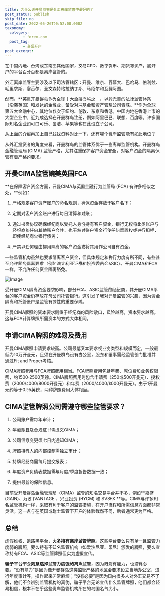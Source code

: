 ```yaml
---
title: 为什么说开曼监管是外汇离岸监管中最好的？
post_status: publish
skip_file: no
post_date: 2022-05-26T10:52:00.000Z
taxonomy:
  category:
        - forex-com
  post_tag:
        - 嘉盛开户
post_excerpt: 
---
```

在中国内地、台湾或东南亚其他国家，交易CFD、数字货币、期货等资产，能开户的平台百分百都是离岸监管的。

外汇离岸监管主要涉及以下司法管辖区：开曼、维京、百慕大、巴哈马、伯利兹、毛里求斯、塞舌尔、圣文森特格拉纳丁斯、马绍尔和瓦努阿图。

然而，**英属开曼群岛作为全球十大金融岛屿之一，以其完善的法律监管体系（沿袭英国）和发达的金融业，备受对冲基金和资产管理公司青睐。**作为全球第五大金融中心，其地位仅次于纽约、伦敦、东京和香港。中国内地在香港上市的大型企业中，近九成选择在开曼群岛注册，例如阿里巴巴、联想、百度等。许多国际知名企业如可口可乐、宝洁、苹果等也在此设立子公司。

从上面的介绍再加上自己找找资料对比一下，还有哪个离岸监管能有如此地位？

从外汇投资者的角度来看，开曼群岛的监管体系优于一些离岸监管机构。开曼群岛金融管理局 (CIMA) 监管严格，尤其注重保护客户资金安全，对客户资金的隔离保管有着严格的要求。

## 开曼CIMA监管媲美英国FCA

**在保障客户资金方面，开曼CIMA与英国金融行为监管局 (FCA) 有许多相似之处，**例如：

1. 严格规定客户资产账户的命名规则，确保资金存放于客户名下；

1. 定期对客户资金账户进行每日清算和对账；

1. 通过书面协议确保经纪商以受托人身份持有客户资金，银行无权将此类账户与经纪商的任何其他账户合并，也无权对账户资金行使任何留置权或进行扣押，即使经纪商欠银行债务；

1. 严禁以任何理由挪用隔离的客户资金或将其用作公司自有资金。

一些监管机构虽然也要求隔离客户资金，但具体规定和执行力度有所不同，有些甚至允许豁免隔离要求（例如澳大利亚证券和投资委员会ASIC）。开曼CIMA和FCA一样，不允许任何资金隔离豁免。

![Image](https://prod-files-secure.s3.us-west-2.amazonaws.com/39ed1227-6d7d-4570-be36-9ccd4a2c4241/bd849744-3fcb-4a37-8312-357962c8f065/image.png?X-Amz-Algorithm=AWS4-HMAC-SHA256&X-Amz-Content-Sha256=UNSIGNED-PAYLOAD&X-Amz-Credential=ASIAZI2LB466TSHJX7HA%2F20250603%2Fus-west-2%2Fs3%2Faws4_request&X-Amz-Date=20250603T161435Z&X-Amz-Expires=3600&X-Amz-Security-Token=IQoJb3JpZ2luX2VjEEAaCXVzLXdlc3QtMiJHMEUCIQCvK4MgDCUZTxee%2FOhtJjusi6JfVaBQvlswzpTa%2Fo7wjgIgKyKHHVKsFUFuJhVZAJyrvRt6LMeHCJ6Trf0%2F1s6DZQoq%2FwMIGRAAGgw2Mzc0MjMxODM4MDUiDCmcK9y1TaGOLg30TircA8lfwP6LPWMiqYE%2FcURBucglt3ufbFEqSnOuQHXJKV3sy2LPA53zPxlQdNkKohjOtaPJBLvpaPYda76KiNDpTms%2FFvUo%2BGHMsZOZtcJf8FTFOMN1SCx4LjTph6rYj6OqhJG7xeqw70F5d9xYOGiQATdIuS6Qk5JYUDP5iuwHGgK6nAfWZhOXLYMp6vdTcecet907ZsncKWkZkAWwdZirmK5G%2B09woZ4IlVtfLYMHtQbvRRrS0iPjc3QVVj4%2BTj3r955z%2BBM6hUdv9%2B2eqIm087nbGS2%2F90VQD0hTvYz802FCFdi2bvekeVqD7fy19prFTdGn%2FqCAsoJy%2B7Gu1mmD1vUUmLXqEM1t3xZ%2Fic2s9gc0tT7okIom1VZlV614hGpG0mZn1uUbbYD3HysqZ0dYE%2F9Guw9GdX0Rqr1k0A%2Bk3nTfoOLAwuF5ZRMqQJmHihxNvL%2BzHLgQsDXLrCCmh8RQs2WSgCQYC5DJCVoVaAsGt7PJDcB24z8UL572lH20eB7yqTNuyMiP4xNQ3W%2Fantk%2B0pfqGo03Q%2F5k1pLu4lZ47W6FuW9NFKmtB%2F3XNghLj9Ws5MG7%2FJc9Bw3iYCaYYZUmpat9Xt8R5NOykByp7H5DvcYrwk%2Feh3fBH%2Bg0A5bTMIO0%2FMEGOqUB0NJxSxBq8GzH9TJZICMfn3DcIADaCa6GO1pjTAmz3wcH3CYTemD3cLvcS7tOMicfnphxFg4HNKltxAJRfcF%2BvxqwoQ78lmAkVTMM6Q3V2hfmcwzkzfc9dQ3Xs4G3jLGI%2BuQjaQzMIvIr9krXTFXXyDRNP0Kh3KvzdjZYaXCw1pkB276EU2Id9%2BNtIC%2FHwfmF3Uc%2FpxHBhiAS5dlNc6%2FuI%2Bxd7NMO&X-Amz-Signature=135c9927f26d362a0e3d0c9c2170db4b6839719569fece535d862038186093db&X-Amz-SignedHeaders=host&x-id=GetObject)

受开曼CIMA隔离资金要求影响，部分FCA、ASIC监管的经纪商，其开曼CIMA平台的客户资金仍存放在母公司托管银行。这引发了我对开曼监管的兴趣，因为资金隔离和托管账户是监管有效性的重要保障。

开曼CIMA牌照的资本要求侧重于经纪商的风险敞口，风险越高，资本要求越高。这与FCA计算牌照所需资本的方式大体相同。

## **申请CIMA牌照的难易及费用**

开曼CIMA牌照申请要求较高。公司最低资本要求视业务类型和规模而定，一般最低为10万开曼元，且须在开曼群岛设有办公室，股东和董事需经监管部门批准并通过Fit and Proper考核。

CIMA牌照费用与FCA牌照费用相当。FCA牌照费用包括年费、席位费和业务权限费，约1500-2500英镑。CIMA牌照费用则包含申请费（250或500开曼元）、授权费（2000/4000/8000开曼元）和年费（2000/4000/8000开曼元）。由于1开曼元约等于0.95英镑，两种牌照费用大体相当。

## CIMA监管牌照公司需遵守哪些监管要求？

1. 公司账户需每年审计；

1. 年度账目及合规证书需提交CIMA；

1. 公司信息变更须七日内通知CIMA；

1. 牌照持有人的内部控制需独立审计；

1. 持牌经纪商需每月提交报表；

1. 年度资产负债表数据需与月度/季度报告数据一致；

1. 提供最新的保险信息。

目前受开曼群岛金融管理局（CIMA）监管的知名交易平台并不多，例如**嘉盛 (GAIN)、万致 (VANTAGE)、兴业投资 (HYCM) 和 SVSFX **等。CIMA与许多知名监管机构一样，采取有利于客户的监管措施，在开户流程和所需信息方面都非常灵活。这一点与在英国或瑞士监管下开户的体验截然不同，后者通常更为严格。

## 总结

虚假维权、跑路黑平台，**大多持有离岸监管牌照**。这些平台要么只有单一且监管力度弱的牌照，要么持有不知名监管机构（如爱沙尼亚、印尼）颁发的牌照，要么宣称持有FCA、ASIC等监管牌照但实为虚假宣传。

**骗子平台不会刻意选择监管力度强的离岸监管**，因为既没有能力，也没有必要。“没有能力”是因为像开曼群岛这类监管严格的地区会要求设立当地办公室、进行年度审计等，操作起来非常麻烦；“没有必要”是因为国内很多人对外汇交易不了解，他们不会辨别监管机构的真伪，骗子平台无论宣传什么监管牌照，他们都会轻易相信，根本不在乎这些离岸监管机构所在的岛国名气大小。